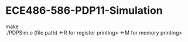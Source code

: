 # ECE486-586-PDP11-Simulation

make  
./PDPSim.o (file path) <-R for register printing> <-M for memory printing>
